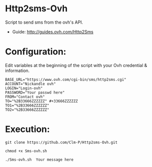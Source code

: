 # Http2sms-Ovh

Script to send sms from the ovh's API.
- Guide: http://guides.ovh.com/Http2Sms

# Configuration:

Edit variables at the beginning of the script with your Ovh credential & information.

```shell
BASE_URL="https://www.ovh.com/cgi-bin/sms/http2sms.cgi"
ACCOUNT="Nickandle ovh"
LOGIN="Login-ovh"
PASSWORD="Your passwd here"
FROM="Contact ovh"
TO="%2B33666ZZZZZZ" #+33666ZZZZZZ
TO1="%2B33666ZZZZZZ"
TO2="%2B33666ZZZZZZ"
 ``` 
# Execution:

```shell
git clone https://github.com/Clm-P/Http2sms-Ovh.git
```

```shell
chmod +x Sms-ovh.sh
```
```shell
./Sms-ovh.sh  Your message here 
```
